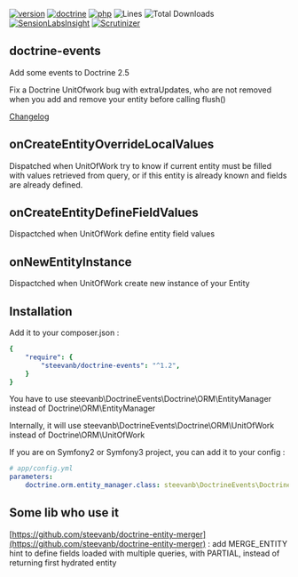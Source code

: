 [![version](https://img.shields.io/badge/version-1.2.0-green.svg)](https://github.com/steevanb/doctrine-events/tree/1.2.0)
[![doctrine](https://img.shields.io/badge/doctrine/orm-^2.5.0-blue.svg)](http://www.doctrine-project.org)
[![php](https://img.shields.io/badge/php-^5.4.6%20||%20^7.0-blue.svg)](http://www.php.net)
![Lines](https://img.shields.io/badge/code%20lines-1512-green.svg)
![Total Downloads](https://poser.pugx.org/steevanb/doctrine-events/downloads)
[![SensionLabsInsight](https://img.shields.io/badge/SensionLabsInsight-platinum-brightgreen.svg)](https://insight.sensiolabs.com/projects/c0ecb586-f4b3-472d-8202-e2e2a6a2f474/analyses/8)
[![Scrutinizer](https://scrutinizer-ci.com/g/steevanb/doctrine-events/badges/quality-score.png?b=master)](https://scrutinizer-ci.com/g/steevanb/doctrine-events/)

doctrine-events
---------------

Add some events to Doctrine 2.5

Fix a Doctrine UnitOfwork bug with extraUpdates, who are not removed when you add and remove your entity before calling flush()

[Changelog](changelog.md)

onCreateEntityOverrideLocalValues
---------------------------------

Dispatched when UnitOfWork try to know if current entity must be filled with values retrieved from query,
or if this entity is already known and fields are already defined.

onCreateEntityDefineFieldValues
-------------------------------

Dispactched when UnitOfWork define entity field values

onNewEntityInstance
-------------------

Dispactched when UnitOfWork create new instance of your Entity

Installation
------------

Add it to your composer.json :
```yml
{
    "require": {
        "steevanb/doctrine-events": "^1.2",
    }
}
```

You have to use steevanb\DoctrineEvents\Doctrine\ORM\EntityManager instead of Doctrine\ORM\EntityManager

Internally, it will use steevanb\DoctrineEvents\Doctrine\ORM\UnitOfWork instead of Doctrine\ORM\UnitOfWork

If you are on Symfony2 or Symfony3 project, you can add it to your config :
```yml
# app/config.yml
parameters:
    doctrine.orm.entity_manager.class: steevanb\DoctrineEvents\Doctrine\ORM\EntityManager
```

Some lib who use it
-------------------

[https://github.com/steevanb/doctrine-entity-merger](https://github.com/steevanb/doctrine-entity-merger) : add MERGE_ENTITY hint
to define fields loaded with multiple queries, with PARTIAL, instead of returning first hydrated entity
